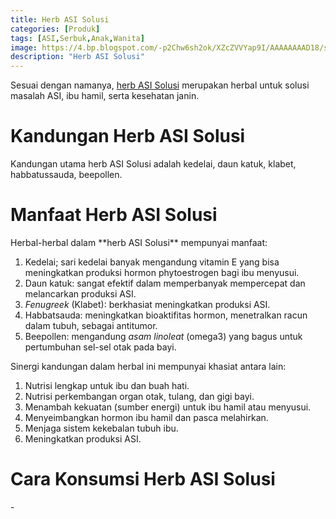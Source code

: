 ```yaml
---
title: Herb ASI Solusi
categories: [Produk]
tags: [ASI,Serbuk,Anak,Wanita]
image: https://4.bp.blogspot.com/-p2Chw6sh2ok/XZcZVVYap9I/AAAAAAAAD18/sFeW2Dx1T9IHqmUjQpcFABajGFhX74eagCKgBGAsYHg/s1600/herbASI.jpg
description: "Herb ASI Solusi"
---
```


<div class="paraph">Sesuai dengan namanya, <a  class="mhoapp pink" href="{{ site.baseurl }}/posts/herbasi-solusi-ykm" title="herb ASI Solusi">herb ASI Solusi</a> merupakan herbal untuk solusi masalah ASI, ibu hamil, serta kesehatan janin.</div>

<h1>Kandungan Herb ASI Solusi</h1>

<div class="paraph">Kandungan utama herb ASI Solusi adalah kedelai, daun katuk, klabet, habbatussauda, beepollen.</div>

<h1>Manfaat Herb ASI Solusi</h1>

<div class="paraph">Herbal-herbal dalam **herb ASI Solusi** mempunyai manfaat:</div>

<ol><li>Kedelai; sari kedelai banyak mengandung vitamin E yang bisa meningkatkan produksi hormon phytoestrogen bagi ibu menyusui.</li>
<li>Daun katuk: sangat efektif dalam memperbanyak mempercepat dan melancarkan produksi ASI.</li>
<li><i>Fenugreek</i> (Klabet): berkhasiat meningkatkan produksi ASI.</li>
<li>Habbatsauda: meningkatkan bioaktifitas hormon, menetralkan racun dalam tubuh, sebagai antitumor.</li>
<li>Beepollen: mengandung <i>asam linoleat</i> (omega3) yang bagus untuk pertumbuhan sel-sel otak pada bayi.</li></ol>

<div class="paraph">Sinergi kandungan dalam herbal ini mempunyai khasiat antara lain:</div>

<ol><li>Nutrisi lengkap untuk ibu dan buah hati.</li>
    <li>Nutrisi perkembangan organ otak, tulang, dan gigi bayi.</li>
    <li>Menambah kekuatan (sumber energi) untuk ibu hamil atau menyusui.</li>
    <li>Menyeimbangkan hormon ibu hamil dan pasca melahirkan.</li>
    <li>Menjaga sistem kekebalan tubuh ibu.</li>
    <li>Meningkatkan produksi ASI.</li></ol>

<h1>Cara Konsumsi Herb ASI Solusi</h1>

<div class="paraph">-</div>